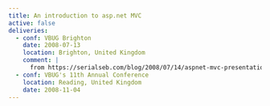```yaml
---
title: An introduction to asp.net MVC
active: false
deliveries:
  - conf: VBUG Brighton
    date: 2008-07-13
    location: Brighton, United Kingdom
    comment: |
      from https://serialseb.com/blog/2008/07/14/aspnet-mvc-presentation-results-are-in/ and https://serialseb.com/blog/2008/07/13/aspnet-mvc-presentation/
  - conf: VBUG's 11th Annual Conference
    location: Reading, United Kingdom
    date: 2008-11-04
---
```

